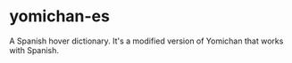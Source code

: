 # yomichan-es
 A Spanish hover dictionary. It's a modified version of Yomichan that works with Spanish.
